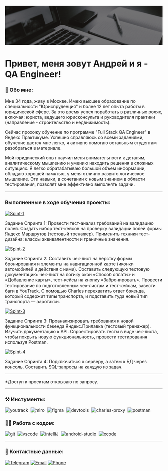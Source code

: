 ![Header](https://github.com/andrei-rodinov/andrei-rodinov/blob/main/assets/Header.gif)

# Привет, меня зовут Андрей и я - QA Engineer!

### 💁 Обо мне:

Мне 34 года, живу в Москве.
Имею высшее образование по специальности "Юриспруденция" и более 12 лет опыта работы в юридической сфере. За это время успел поработать в различных ролях, включая: юриста, ведущего юрисконсульта и руководителя практики (направление - строительство и недвижимость).

 Сейчас прохожу обучение по программе "Full Stack QA Engineer" в Яндекс Практикуме. Успешно справляюсь со всеми заданиями, обучение дается мне легко, я активно помогаю остальным студентам разобраться в материале. 

Мой юридический опыт научил меня внимательности к деталям, аналитическому мышлению и умению находить решения в сложных ситуациях. Я легко обратабатываю большой объем информации, обладаю хорошей памятью, у меня отлично развито логическое мышление. 
Эти навыки, в сочетании с новым знанием в области тестирования, позволят мне эффективно выполнять задачи.


---

### Выполненные в ходе обучения проекты:
[![Spint-1](https://img.shields.io/badge/-Проект_1_спринта-black?style=for-the-badge&logo=GoogleSheets&logoColor)](https://docs.google.com/spreadsheets/d/1oF3oJHBx5u7tpbhFHTPvxlGGDtA8eOsj_nEBwKUqzis/edit#gid=1304990855)

Задание Спринта 1: 
Провести тест-анализ требований на валидацию полей. Создать набор тест-кейсов на проверку валидации полей формы Яндекс Маршрутов (тестовый тренажер). Применить техники тест-дизайна: классы эквивалентности и граничные значения.

[![Spint-2](https://img.shields.io/badge/-Проект_2_спринта-black?style=for-the-badge&logo=GoogleSheets&logoColor)](https://docs.google.com/spreadsheets/d/1H2xyMi9TBCiZqjMACTodnaR1qUQwMY0gpwo2_ktfbzc/edit#gid=899462569)

Задание Спринта 2:
Составить чек-лист на вёрстку формы бронирования и элементы на навигационной карте (иконки автомобилей и действия с ними). 
Составить следующую тестовую документацию: чек-лист на логику окон «Способ оплаты» и «Добавление карты», тест-кейсы на кнопку «Забронировать».
Провести тестирование по подготовленным чек-листам и тест-кейсам, завести баги в YouTrack.
С помощью Charles перехватить ответ бэкенда, который содержит типы транспорта, и подставить туда новый тип транспорта — аэротакси.

[![Spint-3](https://img.shields.io/badge/-Проект_3_спринта-black?style=for-the-badge&logo=GoogleSheets&logoColor)](https://docs.google.com/spreadsheets/d/1qx2rckAfmYBfFiqo5juCutRlaHZChVjiucyOo1iqagI/edit#gid=2006427015)

Задание Спринта 3:
Проанализировать требования к новой функциональности бэкенда Яндекс.Прилавка (тестовый тренажер). Изучить документацию к API. Спроектировать тесты в виде чек-листа, чтобы покрыть новую функциональность, провести тестирования используя Postman.

[![Spint-4](https://img.shields.io/badge/-Проект_4_спринта-black?style=for-the-badge&logo=GoogleDocs&logoColor)](https://docs.google.com/document/d/18D-yBynt2898pmi_CVdRsOGvIBNxJNZxpfpMteXhvp8/edit)

Задание Спринта 4:
Подключиться к серверу, а затем к БД через консоль. Составить SQL-запросы на каждую из задач.



---
 
 *Доступ к проектам открываю по запросу.

---


### ⚒️ Инстументы:

<div>
  <img src="https://upload.wikimedia.org/wikipedia/commons/thumb/8/8d/YouTrack_Icon.svg/1024px-YouTrack_Icon.svg.png?20200803082248" title="youtrack" alt="youtrack" width="40" height="40"/>&nbsp
<img src="https://asset.brandfetch.io/idAnDTFapY/idG4aRyg5R.svg?updated=1669900249741" title="miro" alt="miro" width="40" height="40"/>&nbsp
  <img src="https://upload.wikimedia.org/wikipedia/commons/3/33/Figma-logo.svg" title="figma" alt="figma" width="40" height="40"/>&nbsp
  <img src="https://www.svgrepo.com/show/378785/chrome-dev.svg" title="devtools" alt="devtools" width="40" height="40"/>&nbsp
  <img src="https://cdn.icon-icons.com/icons2/3053/PNG/512/charles_proxy_macos_bigsur_icon_190302.png" title="charles-proxy" alt="charles-proxy" width="40" height="40"/>&nbsp
  <img src="https://www.svgrepo.com/show/354202/postman-icon.svg" title="postman" alt="postman" width="40" height="40"/>&nbsp
</div>


### 👨‍💻 Работа с кодом:

<div>
  <img src="https://cdn.jsdelivr.net/gh/devicons/devicon/icons/git/git-original.svg" title="git" alt="git" width="40" height="40"/>&nbsp
  <img src="https://cdn.jsdelivr.net/gh/devicons/devicon/icons/vscode/vscode-original.svg" title="vscode" alt="vscode" width="40" height="40"/>&nbsp
<img src="https://upload.wikimedia.org/wikipedia/commons/9/9c/IntelliJ_IDEA_Icon.svg" title="intelliJ" alt="intelliJ" width="40" height="40"/>&nbsp
 <img src="https://upload.wikimedia.org/wikipedia/commons/c/c1/Android_Studio_icon_%282023%29.svg" title="android-studio" alt="android-studio" width="40" height="40"/>&nbsp
  <img src="https://cdn.jsdelivr.net/gh/devicons/devicon/icons/xcode/xcode-original.svg" title="xcode" alt="xcode" width="40" height="40"/>&nbsp

</div>

---

### 🪪 Контактные данные:
[![Telegram](https://img.shields.io/badge/-Telegram-black?style=for-the-badge&logo=Telegram)](https://t.me/an_rodinov) 
[![Email](https://img.shields.io/badge/-Email-black?style=for-the-badge&logo=Mail.ru)](mailto:rodinov.andre@yandex.ru)
[![Phone](https://img.shields.io/badge/-WhatsUp-black?style=for-the-badge&logo=WhatsApp)](https://wa.me/79096558393)

